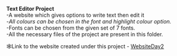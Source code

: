 <b>Text Editor Project</b></br>
-A website which gives options to write text then edit it</br>
-*All colours can be chosen in the font and highlight colour option.*</br>
-Fonts can be chosen from the given set of 7 fonts.</br>
-All the necessary files of the project are present in this folder.</br>

🕸Link to the website created under this project - [WebsiteDay2](https://65147bed7e57d62e4e287b96--gleaming-crumble-d75166.netlify.app/)
